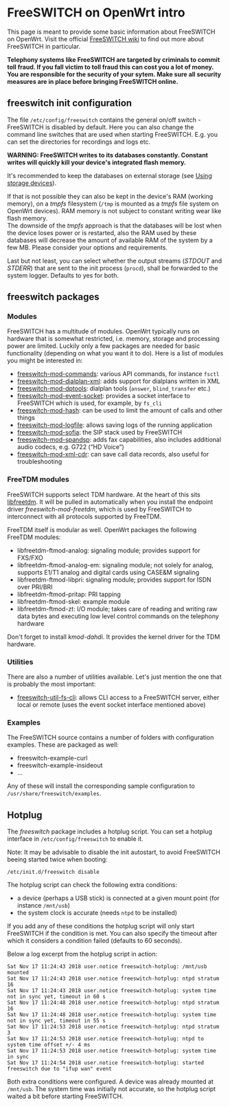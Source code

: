 # FreeSWITCH on OpenWrt intro

This page is meant to provide some basic information about FreeSWITCH on OpenWrt. Visit the official [FreeSWITCH wiki](https://freeswitch.org/confluence/display/FREESWITCH/FreeSWITCH+Explained "https://freeswitch.org/confluence/display/FREESWITCH/FreeSWITCH+Explained") to find out more about FreeSWITCH in particular.

**Telephony systems like FreeSWITCH are targeted by criminals to commit toll fraud. If you fall victim to toll fraud this can cost you a lot of money. You are responsible for the security of your sytem. Make sure all security measures are in place before bringing FreeSWITCH online.**

## freeswitch init configuration

The file `/etc/config/freeswitch` contains the general on/off switch - FreeSWITCH is disabled by default. Here you can also change the command line switches that are used when starting FreeSWITCH. E.g. you can set the directories for recordings and logs etc.

**WARNING: FreeSWITCH writes to its databases constantly. Constant writes will quickly kill your device's integrated flash memory.**

It's recommended to keep the databases on external storage (see [Using storage devices](/docs/guide-user/storage/usb-drives "docs:guide-user:storage:usb-drives")).

If that is not possible they can also be kept in the device's RAM (working memory), on a *tmpfs* filesystem (`/tmp` is mounted as a *tmpfs* file system on OpenWrt devices). RAM memory is not subject to constant writing wear like flash memory.  
The downside of the *tmpfs* approach is that the databases will be lost when the device loses power or is restarted, also the RAM used by these databases will decrease the amount of available RAM of the system by a few MB. Please consider your options and requirements.

Last but not least, you can select whether the output streams (*STDOUT* and *STDERR*) that are sent to the init process (`procd`), shall be forwarded to the system logger. Defaults to yes for both.

## freeswitch packages

### Modules

FreeSWITCH has a multitude of modules. OpenWrt typically runs on hardware that is somewhat restricted, i.e. memory, storage and processing power are limited. Luckily only a few packages are needed for basic functionality (depending on what you want it to do). Here is a list of modules you might be interested in:

- [freeswitch-mod-commands](https://freeswitch.org/confluence/display/FREESWITCH/mod_commands "https://freeswitch.org/confluence/display/FREESWITCH/mod_commands"): various API commands, for instance `fsctl`
- [freeswitch-mod-dialplan-xml](https://freeswitch.org/confluence/display/FREESWITCH/XML+Dialplan "https://freeswitch.org/confluence/display/FREESWITCH/XML+Dialplan"): adds support for dialplans written in XML
- [freeswitch-mod-dptools](https://freeswitch.org/confluence/display/FREESWITCH/mod_dptools "https://freeswitch.org/confluence/display/FREESWITCH/mod_dptools"): dialplan tools (`answer`, `blind_transfer` etc.)
- [freeswitch-mod-event-socket](https://freeswitch.org/confluence/display/FREESWITCH/mod_event_socket "https://freeswitch.org/confluence/display/FREESWITCH/mod_event_socket"): provides a socket interface to FreeSWITCH which is used, for example, by `fs_cli`
- [freeswitch-mod-hash](https://freeswitch.org/confluence/display/FREESWITCH/mod_hash "https://freeswitch.org/confluence/display/FREESWITCH/mod_hash"): can be used to limit the amount of calls and other things
- [freeswitch-mod-logfile](https://freeswitch.org/confluence/display/FREESWITCH/mod_logfile "https://freeswitch.org/confluence/display/FREESWITCH/mod_logfile"): allows saving logs of the running application
- [freeswitch-mod-sofia](https://freeswitch.org/confluence/display/FREESWITCH/mod_sofia "https://freeswitch.org/confluence/display/FREESWITCH/mod_sofia"): the SIP stack used by FreeSWITCH
- [freeswitch-mod-spandsp](https://freeswitch.org/confluence/display/FREESWITCH/mod_spandsp "https://freeswitch.org/confluence/display/FREESWITCH/mod_spandsp"): adds fax capabilities, also includes additional audio codecs, e.g. G722 (“HD Voice”)
- [freeswitch-mod-xml-cdr](https://freeswitch.org/confluence/display/FREESWITCH/mod_xml_cdr "https://freeswitch.org/confluence/display/FREESWITCH/mod_xml_cdr"): can save call data records, also useful for troubleshooting

### FreeTDM modules

FreeSWITCH supports select TDM hardware. At the heart of this sits [libfreetdm](https://freeswitch.org/confluence/display/FREESWITCH/FreeTDM "https://freeswitch.org/confluence/display/FREESWITCH/FreeTDM"). It will be pulled in automatically when you install the endpoint driver *freeswitch-mod-freetdm*, which is used by FreeSWITCH to interconnect with all protocols supported by FreeTDM.

FreeTDM itself is modular as well. OpenWrt packages the following FreeTDM modules:

- libfreetdm-ftmod-analog: signaling module; provides support for FXS/FXO
- libfreetdm-ftmod-analog-em: signaling module; not solely for analog, supports E1/T1 analog and digital cards using CASE&amp;M signaling
- libfreetdm-ftmod-libpri: signaling module; provides support for ISDN over PRI/BRI
- libfreetdm-ftmod-pritap: PRI tapping
- libfreetdm-ftmod-skel: example module
- libfreetdm-ftmod-zt: I/O module; takes care of reading and writing raw data bytes and executing low level control commands on the telephony hardware

Don't forget to install *kmod-dahdi*. It provides the kernel driver for the TDM hardware.

### Utilities

There are also a number of utilities available. Let's just mention the one that is probably the most important:

- [freeswitch-util-fs-cli](https://freeswitch.org/confluence/display/FREESWITCH/Command-Line+Interface+fs_cli "https://freeswitch.org/confluence/display/FREESWITCH/Command-Line+Interface+fs_cli"): allows CLI access to a FreeSWITCH server, either local or remote (uses the event socket interface mentioned above)

### Examples

The FreeSWITCH source contains a number of folders with configuration examples. These are packaged as well:

- freeswitch-example-curl
- freeswitch-example-insideout
- ...

Any of these will install the corresponding sample configuration to `/usr/share/freeswitch/examples`.

## Hotplug

The *freeswitch* package includes a hotplug script. You can set a hotplug interface in `/etc/config/freeswitch` to enable it.

Note: It may be advisable to disable the init autostart, to avoid FreeSWITCH beeing started twice when booting:

```
/etc/init.d/freeswitch disable
```

The hotplug script can check the following extra conditions:

- a device (perhaps a USB stick) is connected at a given mount point (for instance `/mnt/usb`)
- the system clock is accurate (needs `ntpd` to be installed)

If you add any of these conditions the hotplug script will only start FreeSWITCH if the condition is met. You can also specify the timeout after which it considers a condition failed (defaults to 60 seconds).

Below a log excerpt from the hotplug script in action:

```
Sat Nov 17 11:24:43 2018 user.notice freeswitch-hotplug: /mnt/usb mounted
Sat Nov 17 11:24:43 2018 user.notice freeswitch-hotplug: ntpd stratum 16
Sat Nov 17 11:24:43 2018 user.notice freeswitch-hotplug: system time not in sync yet, timeout in 60 s
Sat Nov 17 11:24:48 2018 user.notice freeswitch-hotplug: ntpd stratum 16
Sat Nov 17 11:24:48 2018 user.notice freeswitch-hotplug: system time not in sync yet, timeout in 55 s
Sat Nov 17 11:24:53 2018 user.notice freeswitch-hotplug: ntpd stratum 3
Sat Nov 17 11:24:53 2018 user.notice freeswitch-hotplug: ntpd to system time offset +/- 4 ms
Sat Nov 17 11:24:53 2018 user.notice freeswitch-hotplug: system time in sync
Sat Nov 17 11:24:54 2018 user.notice freeswitch-hotplug: started freeswitch due to "ifup wan" event
```

Both extra conditions were configured. A device was already mounted at `/mnt/usb`. The system time was initially not accurate, so the hotplug script waited a bit before starting FreeSWITCH.
